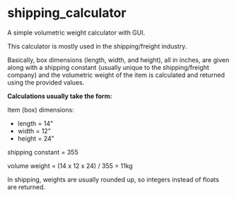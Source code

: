 # shipping_calculator

A simple volumetric weight calculator with GUI.



This calculator is mostly used in the shipping/freight industry.

Basically, box dimensions (length, width, and height), all in inches, are given along with a shipping constant (usually unique to the shipping/freight company) and the volumetric weight of the item is calculated and returned using the provided values.


**Calculations usually take the form:**

Item (box) dimensions:

- length = 14"
- width = 12"
- height = 24"

shipping constant = 355

volume weight = (14 x 12 x 24) / 355 = 11kg



In shipping, weights are usually rounded up, so integers instead of floats are returned.



